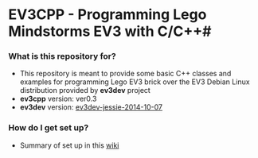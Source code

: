 # EV3CPP - Programming Lego Mindstorms EV3 with C/C++#

### What is this repository for? ###

* This repository is meant to provide some basic C++ classes and examples for programming Lego EV3 brick over the EV3 Debian Linux distribution provided by **ev3dev** project
* **ev3cpp** version: ver0.3
* **ev3dev** version: [ev3dev-jessie-2014-10-07](https://github.com/ev3dev/ev3dev/releases/tag/ev3dev-jessie-2014-10-07)

### How do I get set up? ###

* Summary of set up in this [wiki](https://bitbucket.org/jordi1704/ev3cpp/wiki/Home)

